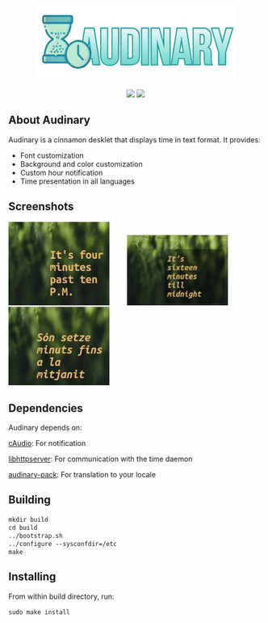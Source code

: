 <p align="center">
  <img align="center" src="https://github.com/zenon8adams/audinary/blob/master/icon.png" alt="screenshot"/>
</p>

<p align="center">
  <a title="Distro" target="_blank" href="https://linuxmint.com/"><img src="https://img.shields.io/badge/Linux_Mint-87CF3E?style=for-the-badge&logo=linux-mint&logoColor=white"></a>
  <a title="Crowdin" target="_blank" href="https://crowdin.com/project/audinary"><img src="https://badges.crowdin.net/audinary/localized.svg"></a>
</p>

## About Audinary

Audinary is a cinnamon desklet that displays time in text format. It provides:

<ul>
<li>Font customization</li>
<li>Background and color customization</li>
<li>Custom hour notification</li>
<li>Time presentation in all languages</li>
</ul>

## Screenshots

<p float="left">
  <img src="https://github.com/zenon8adams/audinary/blob/master/audinary%40zener-diode/screenshot.png"width="200" />
  &nbsp; &nbsp; &nbsp; &nbsp;
  <img src="https://github.com/zenon8adams/audinary/blob/master/screenshot_bg.png" width="200"/> 
  &nbsp; &nbsp; &nbsp; &nbsp;
  <img src="https://github.com/zenon8adams/audinary/blob/master/screenshot_catalan.png" width="200" />
</p>

## Dependencies

Audinary depends on:

[cAudio](https://github.com/R4stl1n/cAudio): For notification

[libhttpserver](https://github.com/etr/libhttpserver): For communication with the time daemon

[audinary-pack](https://github.com/zenon8adams/audinary-pack): For translation to your locale

## Building
```
mkdir build
cd build
../bootstrap.sh
../configure --sysconfdir=/etc
make
```

## Installing
From within build directory, run:
```
sudo make install
```







